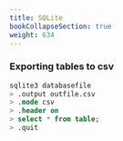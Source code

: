 ```yaml
---
title: SQLite
bookCollapseSection: true
weight: 634
---
```


### Exporting tables to csv

```SQL
sqlite3 databasefile
> .output outfile.csv
> .mode csv
> .header on
> select * from table;
> .quit
```
